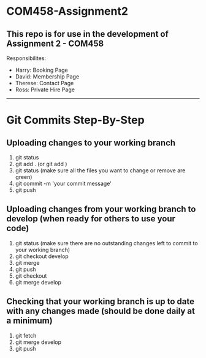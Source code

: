 # COM458-Assignment2

## This repo is for use in the development of Assignment 2 - COM458

Responsibilites:
- Harry: Booking Page
- David: Membership Page
- Therese: Contact Page
- Ross: Private Hire Page

---

# Git Commits Step-By-Step

## Uploading changes to your working branch
1. git status
2. git add . (or git add <specific file path>)
3. git status (make sure all the files you want to change or remove are green)
4. git commit -m 'your commit message'
5. git push
  
## Uploading changes from your working branch to develop (when ready for others to use your code)
  1. git status (make sure there are no outstanding changes left to commit to your working branch)
  2. git checkout develop
  3. git merge <your name with capital first letter>
  4. git push
  5. git checkout <your name with capital first letter>
  6. git merge develop
  
## Checking that your working branch is up to date with any changes made (should be done daily at a minimum)
  1. git fetch
  2. git merge develop
  3. git push
